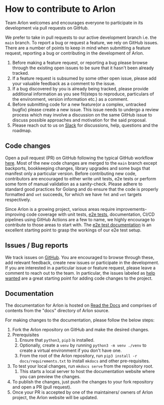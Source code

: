 # How to contribute to Arlon

Team Arlon welcomes and encourages everyone to participate in its development via pull requests on GitHub.

We prefer to take in pull requests to our active development branch i.e. the `main` branch. To report a bug or request a feature, we rely on
GitHub issues. There are a number of points to keep in mind when submitting a feature request, reporting a bug or contributing in the development of Arlon.

1. Before making a feature request, or reporting a bug please browse through the existing open issues to be sure that it hasn't been already tracked.
1. If a feature request is subsumed by some other open issue, please add your valuable feedback as a comment to the issue.
1. If a bug discovered by you is already being tracked, please provide additional information as you see fit(steps to reproduce, particulars of the environment, version information etc.) as a comment.
1. Before submitting code for a new feature(or a complex, untracked bugfix) please create a new issue. This issue needs to undergo a review process which may involve a discussion on the same GitHub issue to discuss possible approaches and motivation for the said proposal.
1. Please reach out to us on [Slack](https://join.slack.com/t/arlon-io/shared_invite/zt-1kei6vw9e-XEYe_msqgEnKEgTq2jAdrw) for discussions, help, questions and the roadmap.

## Code changes

Open a pull request (PR) on GitHub following the typical GitHub workflow [here](https://github.com/arlonproj/arlon/pulls). Most of the new code changes
are merged to the `main` branch except backports, bookkeeping changes, library upgrades and some bugs that manifest only a particular version. Before contributing
new code, contributors are encouraged to either write unit tests, e2e tests or perform some form of manual validation as a sanity-check. Please adhere to standard
good practices for Golang and do ensure that the code is properly formatted and `vet` succeeds, for which we have `fmt` and `vet` targets respectively.

Since Arlon is a growing project, various areas require improvements- improving code coverage with unit tests, [e2e tests](./e2e_testing.md), documentation, CI/CD pipelines using
GitHub Actions are a few to name, we highly encourage to contribute to those areas to start with. The [e2e test documentation](./e2e_testing.md) is an excellent starting point
to grasp the workings of our e2e test setup.

## Issues / Bug reports

We track issues on [GitHub](https://github.com/arlonproj/arlon/issues/). You are encouraged to browse through these, add relevant feedback, create new issues or
participate in the development. If you are interested in a particular issue or feature request, please leave a comment to reach out to the team. In particular, the issues labeled
as [help wanted](https://github.com/arlonproj/arlon/labels/help%20wanted) are a great starting point for adding code changes to the project.

## Documentation

The documentation for Arlon is hosted on [Read the Docs](https://arlon.readthedocs.io/en/latest/) and comprises of
contents from the "docs" directory of Arlon source.

For making changes to the documentation, please follow the below steps:

1. Fork the Arlon repository on GitHub and make the desired changes.
1. Prerequisites
    1. Ensure that `python3`, `pip3` is installed.
    1. Optionally, create a `venv` by running `python3 -m venv ./venv` to create a virtual environment if you don't have one.
    1. From the root of the Arlon repository, run `pip3 install -r docs/requirements.txt` to install `mkdocs` and other pre-requisites.
1. To test your local changes, run `mkdocs serve` from the repository root.
    1. This starts a local server to host the documentation website where you can preview the changes.
1. To publish the changes, just push the changes to your fork repository and open a PR (pull request).
1. Once your PR is accepted by one of the maintainers/ owners of Arlon project, the Arlon website will be updated.
